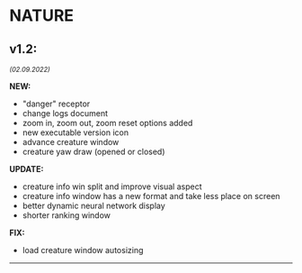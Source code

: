 
# __NATURE__


## __v1.2:__
<sub>_(02.09.2022)_</sub>

__NEW:__
* "danger" receptor
* change logs document
* zoom in, zoom out, zoom reset options added
* new executable version icon
* advance creature window
* creature yaw draw (opened or closed)

__UPDATE:__
* creature info win split and improve visual aspect
* creature info window has a new format and take less place on screen
* better dynamic neural network display
* shorter ranking window

__FIX:__
* load creature window autosizing
----------------------------------------------------------------

